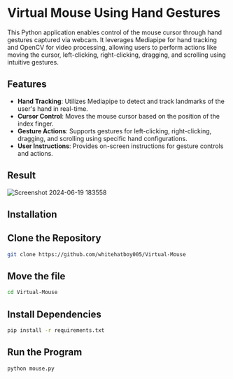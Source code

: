 
# Virtual Mouse Using Hand Gestures
This Python application enables control of the mouse cursor through hand gestures captured via webcam. It leverages Mediapipe for hand tracking and OpenCV for video processing, allowing users to perform actions like moving the cursor, left-clicking, right-clicking, dragging, and scrolling using intuitive gestures.

## Features
- **Hand Tracking**: Utilizes Mediapipe to detect and track landmarks of the user's hand in real-time.
- **Cursor Control**: Moves the mouse cursor based on the position of the index finger.
- **Gesture Actions**: Supports gestures for left-clicking, right-clicking, dragging, and scrolling using specific hand configurations.
- **User Instructions**: Provides on-screen instructions for gesture controls and actions.

## Result
![Screenshot 2024-06-19 183558](https://github.com/whitehatboy005/Virtual-Mouse/assets/147156726/5080f8f6-2234-47bf-9af8-a2f8b9196207)


## Installation

## Clone the Repository
```bash
git clone https://github.com/whitehatboy005/Virtual-Mouse
```
## Move the file
```bash
cd Virtual-Mouse
```
## Install Dependencies
```bash
pip install -r requirements.txt
```
## Run the Program
```bash
python mouse.py
```

